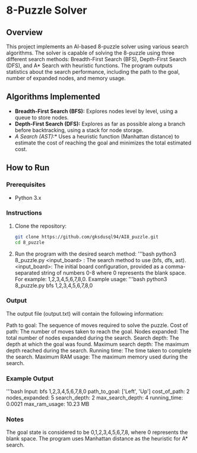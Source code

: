 # 8-Puzzle Solver

## Overview

This project implements an AI-based 8-puzzle solver using various search algorithms. The solver is capable of solving the 8-puzzle using three different search methods: Breadth-First Search (BFS), Depth-First Search (DFS), and A* Search with heuristic functions. The program outputs statistics about the search performance, including the path to the goal, number of expanded nodes, and memory usage.

## Algorithms Implemented
- **Breadth-First Search (BFS):** Explores nodes level by level, using a queue to store nodes.
- **Depth-First Search (DFS):** Explores as far as possible along a branch before backtracking, using a stack for node storage.
- **A* Search (AST):** Uses a heuristic function (Manhattan distance) to estimate the cost of reaching the goal and minimizes the total estimated cost.

## How to Run

### Prerequisites
- Python 3.x

### Instructions

1. Clone the repository:
   ```bash
   git clone https://github.com/gksdusql94/AI8_puzzle.git
   cd 8_puzzle

2. Run the program with the desired search method:
'''bash
python3 8_puzzle.py <method> <input_board>
<method>: The search method to use (bfs, dfs, ast).
<input_board>: The initial board configuration, provided as a comma-separated string of numbers 0-8 where 0 represents the blank space. For example: 1,2,3,4,5,6,7,8,0.
Example usage:
'''bash
python3 8_puzzle.py bfs 1,2,3,4,5,6,7,8,0

### Output
The output file (output.txt) will contain the following information:

Path to goal: The sequence of moves required to solve the puzzle.
Cost of path: The number of moves taken to reach the goal.
Nodes expanded: The total number of nodes expanded during the search.
Search depth: The depth at which the goal was found.
Maximum search depth: The maximum depth reached during the search.
Running time: The time taken to complete the search.
Maximum RAM usage: The maximum memory used during the search.

### Example Output
'''bash
Input: bfs 1,2,3,4,5,6,7,8,0
path_to_goal: ['Left', 'Up']
cost_of_path: 2
nodes_expanded: 5
search_depth: 2
max_search_depth: 4
running_time: 0.0021
max_ram_usage: 10.23 MB

### Notes
The goal state is considered to be 0,1,2,3,4,5,6,7,8, where 0 represents the blank space.
The program uses Manhattan distance as the heuristic for A* search.
